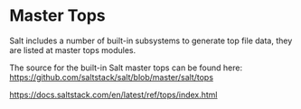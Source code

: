 # Master Tops

Salt includes a number of built-in subsystems to generate top file data, they are listed at master tops modules.

The source for the built-in Salt master tops can be found here: https://github.com/saltstack/salt/blob/master/salt/tops


https://docs.saltstack.com/en/latest/ref/tops/index.html
